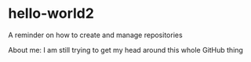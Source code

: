 # hello-world2
A reminder on how to create and manage repositories 

About me: I am still trying to get my head around this whole GitHub thing
